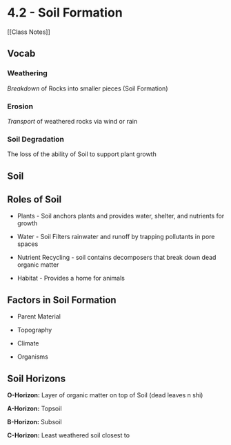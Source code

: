 # 4\.2 - Soil Formation

[[Class Notes]]

## **Vocab**

### Weathering

_Breakdown_ of Rocks into smaller pieces (Soil Formation)

### Erosion

_Transport_ of weathered rocks via wind or rain

### Soil Degradation

The loss of the ability of Soil to support plant growth

## **Soil**

## **Roles of Soil**

- Plants - Soil anchors plants and provides water, shelter, and nutrients for growth

- Water - Soil Filters rainwater and runoff by trapping pollutants in pore spaces

- Nutrient Recycling - soil contains decomposers that break down dead organic matter

- Habitat - Provides a home for animals

## **Factors in Soil Formation**

- Parent Material

- Topography

- Climate

- Organisms

## **Soil Horizons**

**O-Horizon:** Layer of organic matter on top of Soil (dead leaves n shi)

**A-Horizon:** Topsoil

**B-Horizon:** Subsoil

**C-Horizon:** Least weathered soil closest to